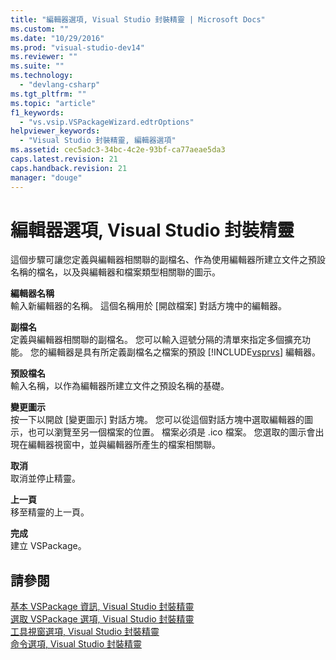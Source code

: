 ```yaml
---
title: "編輯器選項, Visual Studio 封裝精靈 | Microsoft Docs"
ms.custom: ""
ms.date: "10/29/2016"
ms.prod: "visual-studio-dev14"
ms.reviewer: ""
ms.suite: ""
ms.technology: 
  - "devlang-csharp"
ms.tgt_pltfrm: ""
ms.topic: "article"
f1_keywords: 
  - "vs.vsip.VSPackageWizard.edtrOptions"
helpviewer_keywords: 
  - "Visual Studio 封裝精靈, 編輯器選項"
ms.assetid: cec5adc3-34bc-4c2e-93bf-ca77aeae5da3
caps.latest.revision: 21
caps.handback.revision: 21
manager: "douge"
---
```

# 編輯器選項, Visual Studio 封裝精靈
這個步驟可讓您定義與編輯器相關聯的副檔名、作為使用編輯器所建立文件之預設名稱的檔名，以及與編輯器和檔案類型相關聯的圖示。  
  
 **編輯器名稱**  
 輸入新編輯器的名稱。 這個名稱用於 \[開啟檔案\] 對話方塊中的編輯器。  
  
 **副檔名**  
 定義與編輯器相關聯的副檔名。 您可以輸入逗號分隔的清單來指定多個擴充功能。 您的編輯器是具有所定義副檔名之檔案的預設 [!INCLUDE[vsprvs](../code-quality/includes/vsprvs_md.md)] 編輯器。  
  
 **預設檔名**  
 輸入名稱，以作為編輯器所建立文件之預設名稱的基礎。  
  
 **變更圖示**  
 按一下以開啟 \[變更圖示\] 對話方塊。 您可以從這個對話方塊中選取編輯器的圖示，也可以瀏覽至另一個檔案的位置。 檔案必須是 .ico 檔案。 您選取的圖示會出現在編輯器視窗中，並與編輯器所產生的檔案相關聯。  
  
 **取消**  
 取消並停止精靈。  
  
 **上一頁**  
 移至精靈的上一頁。  
  
 **完成**  
 建立 VSPackage。  
  
## 請參閱  
 [基本 VSPackage 資訊, Visual Studio 封裝精靈](../misc/basic-vspackage-information-visual-studio-package-wizard.md)   
 [選取 VSPackage 選項, Visual Studio 封裝精靈](../misc/select-vspackage-options-visual-studio-package-wizard.md)   
 [工具視窗選項, Visual Studio 封裝精靈](../misc/tool-window-options-visual-studio-package-wizard.md)   
 [命令選項, Visual Studio 封裝精靈](../misc/command-options-visual-studio-package-wizard.md)
